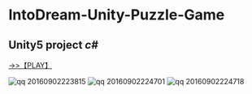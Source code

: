 # IntoDream-Unity-Puzzle-Game
## Unity5 project *c#*

[->>【PLAY】](https://koukouding.github.io/IntoDream-Unity-Puzzle-Game/)

![qq 20160902223815](https://cloud.githubusercontent.com/assets/13430140/18207990/1a322214-7160-11e6-8055-ad4c2d793da3.png)
![qq 20160902224701](https://cloud.githubusercontent.com/assets/13430140/18207991/1a34dcde-7160-11e6-8914-36014377f48a.png)
![qq 20160902224718](https://cloud.githubusercontent.com/assets/13430140/18207992/1a7e4eb4-7160-11e6-8b81-da213abaecee.png)
